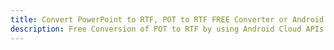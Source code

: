 ---title: Convert PowerPoint to RTF, POT to RTF FREE Converter or Android SDKdescription: Free Conversion of POT to RTF by using Android Cloud APIs & SDKs. Also Create, Edit & Render Microsoft Word & OpenOffice documents in the Cloud.---